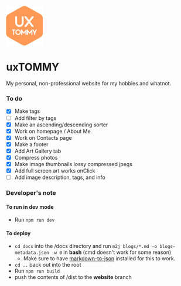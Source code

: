 <img src="docs/assets/logo.svg" width="100px">

# uxTOMMY

My personal, non-professional website for my hobbies and whatnot.

### To do
- [x] Make tags
- [ ] Add filter by tags
- [x] Make an ascending/descending sorter
- [x] Work on homepage / About Me
- [x] Work on Contacts page
- [x] Make a footer
- [x] Add Art Gallery tab
- [x] Compress photos
- [x] Make image thumbnails lossy compressed jpegs
- [x] Add full screen art works onClick
- [ ] Add image description, tags, and info

### Developer's note
#### To run in dev mode
- Run `npm run dev`
#### To deploy
- ```cd docs``` into the /docs directory and run ```m2j blogs/*.md -o blogs-metadata.json -w 0``` in **bash** (cmd doesn't work for some reason)
    - Make sure to have [markdown-to-json](https://www.npmjs.com/package/markdown-to-json) installed for this to work.
- ```cd ..``` back out into the root
- Run ```npm run build```
- push the contents of /dist to the **website** branch
